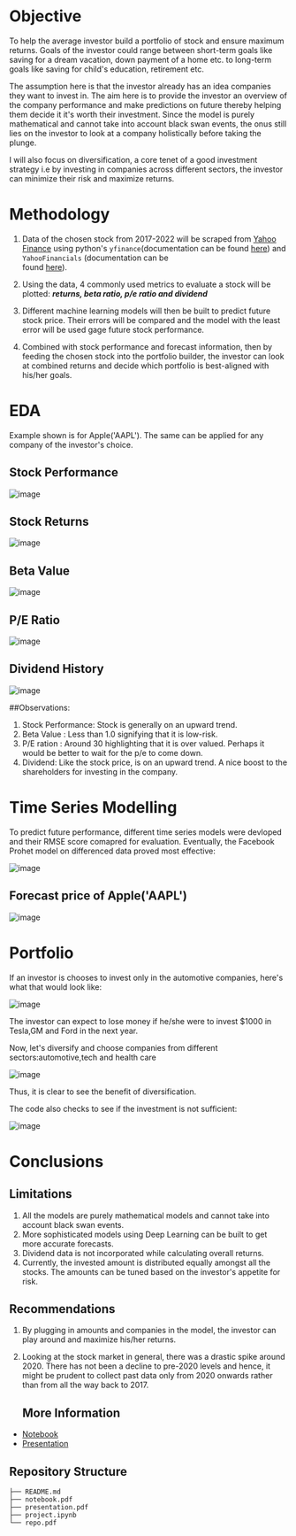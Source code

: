 # Objective

To help the average investor build a portfolio of stock and ensure maximum returns. Goals of the investor could range between short-term goals like saving for a dream vacation, down payment of a home etc. to long-term goals like saving for child's education, retirement etc.

The assumption here is that the investor already has an idea companies they want to invest in. The aim here is to  provide the investor an overview of the company performance and make predictions on future thereby helping them decide it it's worth their investment. Since the model is purely mathematical and cannot take into account black swan events, the onus still lies on the investor to look at a company holistically before taking the plunge.

I will also focus on diversification, a core tenet of a good investment strategy i.e by investing in companies across different sectors, the investor can minimize their risk and maximize returns.

# Methodology

1. Data of the chosen stock from 2017-2022 will be scraped from [Yahoo Finance](https://finance.yahoo.com/)  using python's  `yfinance`(documentation can be found [here](https://aroussi.com/post/python-yahoo-finance)) and `YahooFinancials` (documentation can be    
  found [here](https://pypi.org/project/yahoofinancials/)).

2. Using the data, 4 commonly used metrics to evaluate a stock will be plotted: ***returns, beta ratio, p/e ratio and dividend***

3. Different machine learning models will then be built to predict future stock price. Their errors will be compared and the model with the least error will be used gage future stock performance. 

4. Combined with stock performance and forecast information, then by feeding the chosen stock into the portfolio builder, the investor can look at combined returns and decide which portfolio is best-aligned with his/her goals.

# EDA

Example shown is for Apple('AAPL'). The same can be applied for any company of the investor's choice.

## Stock Performance

![image](https://user-images.githubusercontent.com/108379254/232229357-bbf214bf-d2fa-4d66-a39f-4dba5a51ab96.png)

## Stock Returns

![image](https://user-images.githubusercontent.com/108379254/232229391-1e4d4396-3d5d-4140-ad45-8efd7a1cfbcb.png)

## Beta Value

![image](https://user-images.githubusercontent.com/108379254/232229415-590cc491-1090-4a1a-9f7f-9c0ed61cba72.png)

## P/E Ratio

![image](https://user-images.githubusercontent.com/108379254/232229436-f909a1bf-47f2-4709-99b2-48fc6054647d.png)

## Dividend History

![image](https://user-images.githubusercontent.com/108379254/232229457-5ac85d88-23f9-40b0-a0f7-ed965bff4f36.png)

##Observations:

1. Stock Performance: Stock is generally on an upward trend.
2. Beta Value : Less than 1.0 signifying that it is low-risk.
3. P/E ration : Around 30 highlighting that it is over valued. Perhaps it would be better to wait for the p/e to come down.
4. Dividend: Like the stock price, is on an upward trend. A nice boost to the shareholders for investing in the company.


# Time Series Modelling

To predict future performance, different time series models were devloped and their RMSE score comapred for evaluation. Eventually, the 
Facebook Prohet model on differenced data proved most effective:

![image](https://user-images.githubusercontent.com/108379254/232229507-ab0b77b8-5c77-4c0a-bd27-c66367cd0608.png)

## Forecast price of Apple('AAPL')

![image](https://user-images.githubusercontent.com/108379254/232229544-be67df58-0628-4692-835b-2994398a571e.png)


# Portfolio
If an investor is chooses to invest only in the automotive companies, here's what that would look like:

![image](https://user-images.githubusercontent.com/108379254/232229573-5ccce38b-364c-4116-9987-fa94f91d4623.png)


The investor can expect to lose money if he/she were to invest $1000 in Tesla,GM and Ford in the next year.

Now, let's diversify and choose companies from different sectors:automotive,tech and health care

![image](https://user-images.githubusercontent.com/108379254/232229602-47e2020c-abf5-4d8c-b2fb-9b64fa75524c.png)

Thus, it is clear to see the benefit of diversification.

The code also checks to see if the investment is not sufficient:

![image](https://user-images.githubusercontent.com/108379254/232229697-e5a57c45-bcaa-4c9b-8829-63bb676873f7.png)

# Conclusions

## Limitations

1. All the models are purely mathematical models and cannot take into account black swan events.
2. More sophisticated models using Deep Learning can be built to get more accurate forecasts.
3. Dividend data is not incorporated while calculating overall returns.
4. Currently, the invested amount is distributed equally amongst all the stocks.
   The amounts can be tuned based on the investor's appetite for risk.
   
 ## Recommendations
 
 1. By plugging in amounts and companies in the model, the investor can play around and maximize his/her returns.

2. Looking at the stock market in general, there was a drastic spike around 2020.
   There has not been a decline to pre-2020 levels and hence, it might be prudent to collect past data only
   from 2020 onwards rather than from all the way back to 2017.
   
   ## More Information
 - [Notebook](notebook.ipynb)
 - [Presentation](presentation.pdf)

## Repository Structure

```
├── README.md
├── notebook.pdf
├── presentation.pdf
├── project.ipynb 
└── repo.pdf